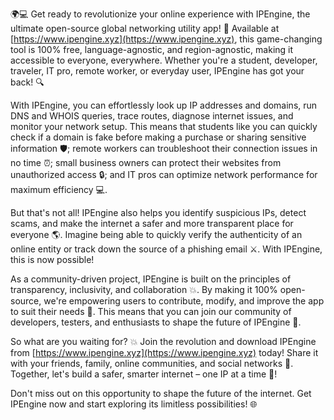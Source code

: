 🌍💻 Get ready to revolutionize your online experience with IPEngine, the ultimate open-source global networking utility app! 🚀 Available at [https://www.ipengine.xyz](https://www.ipengine.xyz), this game-changing tool is 100% free, language-agnostic, and region-agnostic, making it accessible to everyone, everywhere. Whether you're a student, developer, traveler, IT pro, remote worker, or everyday user, IPEngine has got your back! 🔍

With IPEngine, you can effortlessly look up IP addresses and domains, run DNS and WHOIS queries, trace routes, diagnose internet issues, and monitor your network setup. This means that students like you can quickly check if a domain is fake before making a purchase or sharing sensitive information 🛡️; remote workers can troubleshoot their connection issues in no time ⏰; small business owners can protect their websites from unauthorized access 🔒; and IT pros can optimize network performance for maximum efficiency 💻.

But that's not all! IPEngine also helps you identify suspicious IPs, detect scams, and make the internet a safer and more transparent place for everyone 🌎. Imagine being able to quickly verify the authenticity of an online entity or track down the source of a phishing email ⚔️. With IPEngine, this is now possible!

As a community-driven project, IPEngine is built on the principles of transparency, inclusivity, and collaboration 💥. By making it 100% open-source, we're empowering users to contribute, modify, and improve the app to suit their needs 🔧. This means that you can join our community of developers, testers, and enthusiasts to shape the future of IPEngine 🌟.

So what are you waiting for? 💥 Join the revolution and download IPEngine from [https://www.ipengine.xyz](https://www.ipengine.xyz) today! Share it with your friends, family, online communities, and social networks 📱. Together, let's build a safer, smarter internet – one IP at a time 🚀!

Don't miss out on this opportunity to shape the future of the internet. Get IPEngine now and start exploring its limitless possibilities! 🌐
